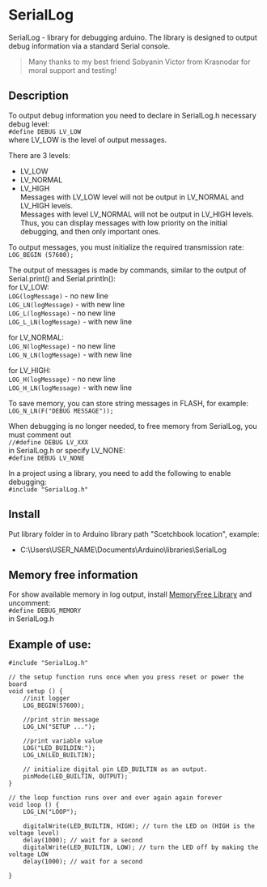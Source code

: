 # SerialLog
SerialLog - library for debugging arduino.
The library is designed to output debug information via a standard Serial console.
> Many thanks to my best friend Sobyanin Victor from Krasnodar for moral support and testing!

## Description
To output debug information you need to declare in SerialLog.h necessary debug level:  
`#define DEBUG LV_LOW`  
where LV_LOW is the level of output messages.  

There are 3 levels:
- LV_LOW
- LV_NORMAL
- LV_HIGH  
Messages with LV_LOW level will not be output in LV_NORMAL and LV_HIGH levels.  
Messages with level LV_NORMAL will not be output in LV_HIGH levels.  
Thus, you can display messages with low priority on the initial debugging, and then only important ones.  

To output messages, you must initialize the required transmission rate:  
`LOG_BEGIN (57600);`  

The output of messages is made by commands, similar to the output of Serial.print() and Serial.println():  
for LV_LOW:  
`LOG(logMessage)` - no new line  
`LOG_LN(logMessage)` - with new line  
`LOG_L(logMessage)` - no new line  
`LOG_L_LN(logMessage)` - with new line  

for LV_NORMAL:  
`LOG_N(logMessage)` - no new line  
`LOG_N_LN(logMessage)` - with new line  

for LV_HIGH:  
`LOG_H(logMessage)` - no new line  
`LOG_H_LN(logMessage)` - with new line  
  
  
To save memory, you can store string messages in FLASH, for example:  
`LOG_N_LN(F("DEBUG MESSAGE"));`  

When debugging is no longer needed, to free memory from SerialLog, you must comment out  
`//#define DEBUG LV_XXX`  
in SerialLog.h or specify LV_NONE:  
`#define DEBUG LV_NONE`  

In a project using a library, you need to add the following to enable debugging:  
`#include "SerialLog.h"`  

## Install
Put library folder in to Arduino library path "Scetchbook location", example:  
- C:\Users\USER_NAME\Documents\Arduino\libraries\SerialLog

## Memory free information
For show available memory in log output, install [MemoryFree Library](https://playground.arduino.cc/Code/AvailableMemory) and uncomment:  
`#define DEBUG_MEMORY`  
in SerialLog.h

## Example of use:
```
#include "SerialLog.h"

// the setup function runs once when you press reset or power the board
void setup () {
    //init logger
    LOG_BEGIN(57600);
    
    //print strin message
    LOG_LN("SETUP ...");

    //print variable value
    LOG("LED_BUILDIN:");
    LOG_LN(LED_BUILTIN);

    // initialize digital pin LED_BUILTIN as an output.
    pinMode(LED_BUILTIN, OUTPUT);    
}

// the loop function runs over and over again again forever
void loop () {
    LOG_LN("LOOP");

    digitalWrite(LED_BUILTIN, HIGH); // turn the LED on (HIGH is the voltage level)
    delay(1000); // wait for a second
    digitalWrite(LED_BUILTIN, LOW); // turn the LED off by making the voltage LOW
    delay(1000); // wait for a second

}
```
